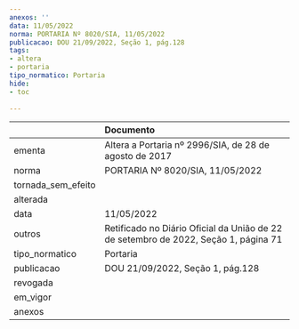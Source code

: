```yaml
---
anexos: ''
data: 11/05/2022
norma: PORTARIA Nº 8020/SIA, 11/05/2022
publicacao: DOU 21/09/2022, Seção 1, pág.128
tags:
- altera
- portaria
tipo_normatico: Portaria
hide: 
- toc 
 
---
```


|                    | Documento                                                                           |
|:-------------------|:------------------------------------------------------------------------------------|
| ementa             | Altera a Portaria nº 2996/SIA, de 28 de agosto de 2017                              |
| norma              | PORTARIA Nº 8020/SIA, 11/05/2022                                                    |
| tornada_sem_efeito |                                                                                     |
| alterada           |                                                                                     |
| data               | 11/05/2022                                                                          |
| outros             | Retificado no Diário Oficial da União de 22 de setembro de 2022, Seção 1, página 71 |
| tipo_normatico     | Portaria                                                                            |
| publicacao         | DOU 21/09/2022, Seção 1, pág.128                                                    |
| revogada           |                                                                                     |
| em_vigor           |                                                                                     |
| anexos             |                                                                                     |